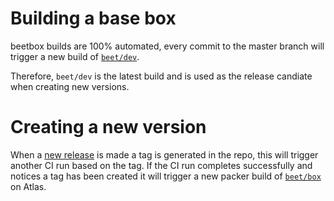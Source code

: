 # Building a base box

beetbox builds are 100% automated, every commit to the master branch will trigger a new build of [`beet/dev`](https://atlas.hashicorp.com/beet).

Therefore, `beet/dev` is the latest build and is used as the release candiate when creating new versions.

# Creating a new version

When a [new release](https://help.github.com/articles/creating-releases/) is made a tag is generated in the repo, this will trigger another CI run based on the tag.
If the CI run completes successfully and notices a tag has been created it will trigger a new packer build of [`beet/box`](https://atlas.hashicorp.com/beet) on Atlas.

